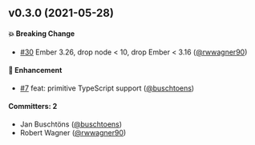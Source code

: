 ## v0.3.0 (2021-05-28)

#### :boom: Breaking Change
* [#30](https://github.com/ember-learn/ember-cli-addon-docs-esdoc/pull/30) Ember 3.26, drop node < 10, drop Ember < 3.16 ([@rwwagner90](https://github.com/rwwagner90))

#### :rocket: Enhancement
* [#7](https://github.com/ember-learn/ember-cli-addon-docs-esdoc/pull/7) feat: primitive TypeScript support ([@buschtoens](https://github.com/buschtoens))

#### Committers: 2
- Jan Buschtöns ([@buschtoens](https://github.com/buschtoens))
- Robert Wagner ([@rwwagner90](https://github.com/rwwagner90))

